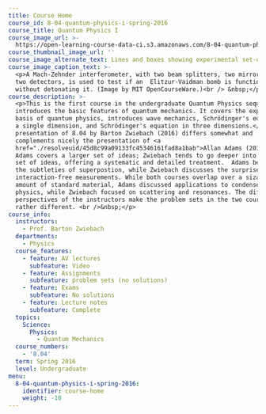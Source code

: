 ```yaml
---
title: Course Home
course_id: 8-04-quantum-physics-i-spring-2016
course_title: Quantum Physics I
course_image_url: >-
  https://open-learning-course-data-ci.s3.amazonaws.com/8-04-quantum-physics-i-spring-2016/458fa90d4ae8b2d71bca7578a12923af_8-04s16.jpg
course_thumbnail_image_url: ''
course_image_alternate_text: Lines and boxes showing experimental set-up of a Mach-Zehnder interferometer.
course_image_caption_text: >-
  <p>A Mach-Zehnder interferometer, with two beam splitters, two mirrors, and
  two detectors, is used to test if an  Elitzur-Vaidman bomb is functional
  without detonating it. (Image by MIT OpenCourseWare.)<br /> &nbsp;</p>
course_description: >-
  <p>This is the first course in the undergraduate Quantum Physics sequence. It
  introduces the basic features of quantum mechanics. It covers the experimental
  basis of quantum physics, introduces wave mechanics, Schrödinger's equation in
  a single dimension, and Schrödinger's equation in three dimensions.</p><p>This
  presentation of 8.04 by Barton Zwiebach (2016) differs somewhat and
  complements nicely the presentation of <a
  href="./resolveuid/45d8c99a09133fc45346161fad8a1bab">Allan Adams (2013)</a>.
  Adams covers a larger set of ideas; Zwiebach tends to go deeper into a smaller
  set of ideas, offering a systematic and detailed treatment.  Adams begins with
  the subtleties of superpostion, while Zwiebach discusses the surprises of
  interaction-free measurements. While both courses overlap over a sizable
  amount of standard material, Adams discussed applications to condensed matter
  physics, while Zwiebach focused on scattering and resonances. The different
  perspectives of the instructors make the problem sets in the two courses
  rather different. <br />&nbsp;</p>
course_info:
  instructors:
    - Prof. Barton Zwiebach
  departments:
    - Physics
  course_features:
    - feature: AV lectures
      subfeature: Video
    - feature: Assignments
      subfeature: problem sets (no solutions)
    - feature: Exams
      subfeature: No solutions
    - feature: Lecture notes
      subfeature: Complete
  topics:
    Science:
      Physics:
        - Quantum Mechanics
  course_numbers:
    - '8.04'
  term: Spring 2016
  level: Undergraduate
menu:
  8-04-quantum-physics-i-spring-2016:
    identifier: course-home
    weight: -10
---
```

